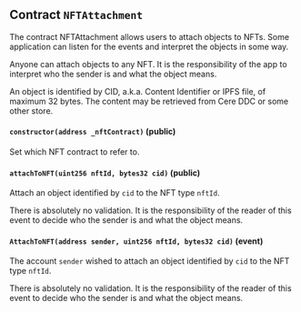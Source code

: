 ## Contract `NFTAttachment`

The contract NFTAttachment allows users to attach objects to NFTs.
Some application can listen for the events and interpret the objects in some way.

Anyone can attach objects to any NFT. It is the responsibility of the app to
interpret who the sender is and what the object means.

An object is identified by CID, a.k.a. Content Identifier or IPFS file, of maximum 32 bytes.
The content may be retrieved from Cere DDC or some other store.




#### `constructor(address _nftContract)` (public)

Set which NFT contract to refer to.



#### `attachToNFT(uint256 nftId, bytes32 cid)` (public)

Attach an object identified by `cid` to the NFT type `nftId`.

There is absolutely no validation. It is the responsibility of the reader of this event to decide
who the sender is and what the object means.




#### `AttachToNFT(address sender, uint256 nftId, bytes32 cid)` (event)

The account `sender` wished to attach an object identified by `cid` to the NFT type `nftId`.

There is absolutely no validation. It is the responsibility of the reader of this event to decide
who the sender is and what the object means.



